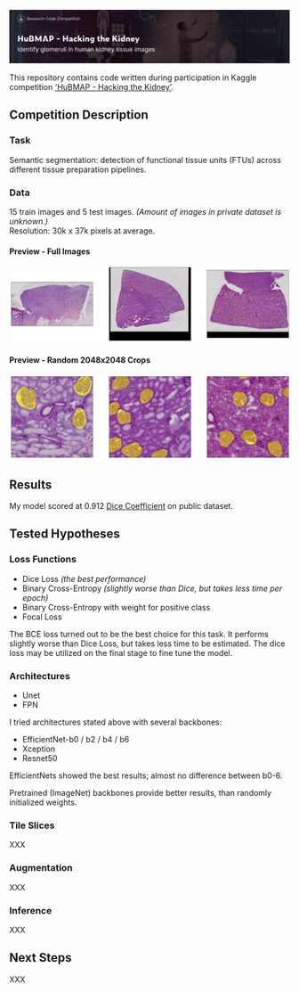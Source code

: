 ![hubmap-kaggle-comp](readme_images/header.png)

This repository contains code written during participation in Kaggle competition
['HuBMAP - Hacking the Kidney'](https://www.kaggle.com/c/hubmap-kidney-segmentation).

## Competition Description
### Task
Semantic segmentation: detection of functional tissue units (FTUs) across different tissue preparation pipelines.
### Data
15 train images and 5 test images. *(Amount of images in private dataset is unknown.)*
<br/>Resolution: 30k x 37k pixels at average.
#### Preview - Full Images
![hubmap-kaggle-comp](readme_images/preview_full_image.png)
#### Preview - Random 2048x2048 Crops
![hubmap-kaggle-comp](readme_images/preview_cropped_image.png)

## Results
My model scored at 0.912 [Dice Coefficient](https://en.wikipedia.org/wiki/S%C3%B8rensen%E2%80%93Dice_coefficient)
on public dataset.

## Tested Hypotheses
### Loss Functions
* Dice Loss *(the best performance)*
* Binary Cross-Entropy *(slightly worse than Dice, but takes less time per epoch)*
* Binary Cross-Entropy with weight for positive class
* Focal Loss

The BCE loss turned out to be the best choice for this task.
It performs slightly worse than Dice Loss, but takes less time to be estimated.
The dice loss may be utilized on the final stage to fine tune the model.

### Architectures
* Unet
* FPN

I tried architectures stated above with several backbones:
* EfficientNet-b0 / b2 / b4 / b6
* Xception
* Resnet50

EfficientNets showed the best results; almost no difference between b0-6.

Pretrained (ImageNet) backbones provide better results, than randomly initialized weights.

### Tile Slices
XXX

### Augmentation
XXX

### Inference
XXX

## Next Steps
XXX